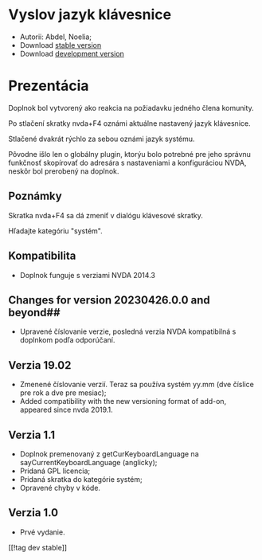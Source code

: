 # Vyslov jazyk klávesnice #

* Autorii: Abdel, Noelia;
* Download [stable
  version](https://www.nvaccess.org/addonStore/legacy?file=sayCurrentKeyboardLanguage)
* Download [development
  version](https://www.nvaccess.org/addonStore/legacy?file=sayCurrentKeyboardLanguage)

# Prezentácia #

Doplnok bol vytvorený ako reakcia na požiadavku jedného člena komunity.

Po stlačení skratky nvda+F4 oznámi aktuálne nastavený jazyk klávesnice.

Stlačené dvakrát rýchlo za sebou oznámi jazyk systému.

Pôvodne išlo len o globálny plugin, ktorýu bolo potrebné pre jeho správnu
funkčnosť skopírovať do adresára s nastaveniami a konfiguráciou NVDA, neskôr
bol prerobený na doplnok.

## Poznámky ##

Skratka nvda+F4 sa dá zmeniť v dialógu klávesové skratky.

Hľadajte kategóriu "systém".

## Kompatibilita ##

* Doplnok funguje s verziami NVDA 2014.3

## Changes for version 20230426.0.0 and beyond##

* Upravené číslovanie verzie, posledná verzia NVDA kompatibilná s doplnkom
  podľa odporúčaní.

## Verzia 19.02 ##

* Zmenené číslovanie verzií. Teraz sa používa systém yy.mm (dve číslice pre
  rok a dve pre mesiac);
* Added compatibility with the new versioning format of add-on, appeared
  since nvda 2019.1.																					

## Verzia 1.1 ##

* Doplnok premenovaný z getCurKeyboardLanguage na sayCurrentKeyboardLanguage
  (anglicky);
* Pridaná GPL licencia;
* Pridaná skratka do kategórie systém;
* Opravené chyby v kóde.

## Verzia 1.0 ##

* Prvé vydanie.

[[!tag dev stable]]
